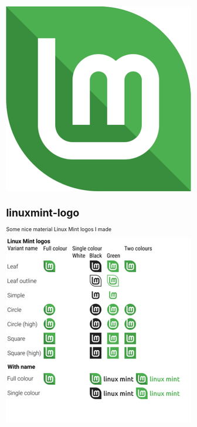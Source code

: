 ![preview](leaf.svg)
# linuxmint-logo
Some nice material Linux Mint logos I made

![preview](logos.svg)
